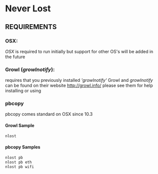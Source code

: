 # Never Lost
## REQUIREMENTS
### OSX:
_OSX_ is required to run initially but support for other OS's will be added in the future
### Growl (_growlnotify_):
requires that you previously installed _'growlnotify'_ Growl and _growlnotify_ can be found on their website http://growl.info/
please see them for help installing or using
### pbcopy
pbcopy comes standard on OSX since 10.3

#### Growl Sample
```bash
nlost
```
#### pbcopy Samples
```bash
nlost pb
nlost pb eth
nlost pb wifi
```
